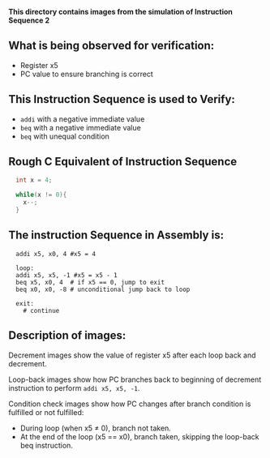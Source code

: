 **This directory contains images from the simulation of Instruction Sequence 2**

## What is being observed for verification:
 - Register x5
 - PC value to ensure branching is correct

## This Instruction Sequence is used to Verify:
 - `addi` with a negative immediate value
 - `beq` with a negative immediate value
 - `beq` with unequal condition

## Rough C Equivalent of Instruction Sequence
``` C
  int x = 4;

  while(x != 0){
    x--;
  }
```

## The instruction Sequence in Assembly is:
``` assembly
  addi x5, x0, 4 #x5 = 4

  loop:
  addi x5, x5, -1 #x5 = x5 - 1
  beq x5, x0, 4  # if x5 == 0, jump to exit
  beq x0, x0, -8 # unconditional jump back to loop

  exit:
    # continue
```

## Description of images:
Decrement images show the value of register x5 after each loop back and decrement.

Loop-back images show how PC branches back to beginning of decrement instruction to perform `addi x5, x5, -1`.

Condition check images show how PC changes after branch condition is fulfilled or not fulfilled:
  - During loop (when x5 ≠ 0), branch not taken.
  - At the end of the loop (x5 == x0), branch taken, skipping the loop-back beq instruction.
